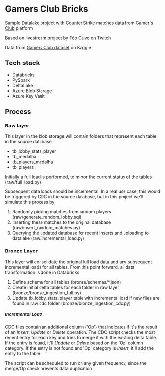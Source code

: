 # Gamers Club Bricks
Sample Datalake project with Counter Strike matches data from [Gamer's Club](https://gamersclub.gg/) platform

Based on livestream project by [Téo Calvo](https://www.twitch.tv/collections/RfkhG2pJ7xY2TA) on Twitch

Data from [Gamers Club dataset](https://www.kaggle.com/datasets/gamersclub/brazilian-csgo-plataform-dataset-by-gamers-club) on Kaggle

## Tech stack
- Databricks
- PySpark
- DeltaLake
- Azure Blob Storage
- Azure Key Vault

## Process

### Raw layer
This layer in the blob storage will contain folders that represent each table in the source database
- tb_lobby_stats_player
- tb_medalha
- tb_players_medalha
- tb_players

Initially a full load is performed, to mirror the current status of the tables (raw/full_load.py)

Subsequent data loads should be incremental. In a real use case, this would be triggered by CDC in the source database, but in this project we'll simulate this process by 
1. Randomly picking matches from random players (raw/generate_random_lobby.sql)
2. Inserting these matches to the original database (raw/insert_random_matches.py)
3. Querying the updated database for recent inserts and uploading to datalake (raw/incremental_load.py)

### Bronze Layer

This layer will consolidate the original full load data and any subsequent incremental loads for all tables. From this point forward, all data transformation is done in Databricks
1. Define schema for all tables (bronze/schemas/*.json)
2. Create initial delta tables for each folder in raw layer (bronze/bronze_ingestion_full.py)
3. Update tb_lobby_stats_player table with incremental load if new files are found in raw cdc folder (bronze/bronze_ingestion_cdc.py)

##### Incremental Load
CDC files contain an additional column ('Op') that indicates if it's the result of an *Insert*, *Update* or *Delete* operation.
The CDC script checks the most recent entry for each key and tries to merge it with the existing delta table. If the entry is found, it'll *Update* or *Delete* based on the 'Op' column category. If the entry is not found and 'Op' category is *Insert*, it'll add the entry to the table

The script can be scheduled to run on any given frequency, since the merge/Op check prevents data duplication
